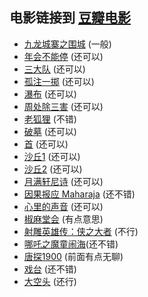 电影链接到 [豆瓣电影](https://movie.douban.com)
---

- [九龙城寨之围城](https://movie.douban.com/subject/24284175) (一般)
- [年会不能停](https://movie.douban.com/subject/35725869) (还可以)
- [三大队](https://movie.douban.com/subject/35208463) (还可以)
- [孤注一掷](https://movie.douban.com/subject/35267224) (还可以)
- [瀑布](https://movie.douban.com/subject/35242938) (还可以)
- [周处除三害](https://movie.douban.com/subject/36151692) (还可以)
- [老狐狸](https://movie.douban.com/subject/35611467) (不错)
- [破墓](https://movie.douban.com/subject/35490167) (还可以)
- [首](https://movie.douban.com/subject/35359717) (还可以)
- [沙丘1](https://movie.douban.com/subject/3001114) (还可以)
- [沙丘2](https://movie.douban.com/subject/35575567) (还可以)
- [月满轩尼诗](https://movie.douban.com/subject/3777800) (还可以)
- [因果报应 Maharaja](https://movie.douban.com/subject/36934908/) (还不错)
- [心里的声音](https://movie.douban.com/subject/26435723/) (还可以)
- [椒麻堂会](https://movie.douban.com/subject/27305997/) (有点意思)
- [射雕英雄传：侠之大者](https://m.douban.com/movie/subject/36289423/) (不行)
- [哪吒之魔童闹海](https://movie.douban.com/subject/34780991/)(还不错)
- [唐探1900](https://movie.douban.com/subject/36282639/) (前面有点无聊)
- [戏台](https://movie.douban.com/subject/35483395/) (还不错)
- [大空头](https://movie.douban.com/subject/26303622/) (还行)